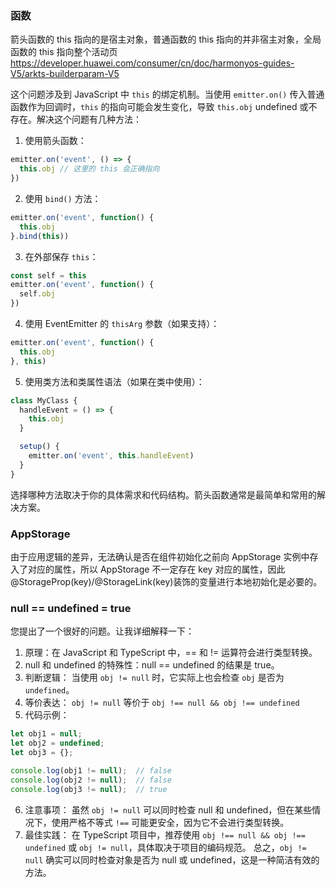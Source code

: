 ### 函数


箭头函数的 this 指向的是宿主对象，普通函数的 this 指向的并非宿主对象，全局函数的 this 指向整个活动页
https://developer.huawei.com/consumer/cn/doc/harmonyos-guides-V5/arkts-builderparam-V5

这个问题涉及到 JavaScript 中 `this` 的绑定机制。当使用 `emitter.on()` 传入普通函数作为回调时，`this` 的指向可能会发生变化，导致 `this.obj` undefined 或不存在。解决这个问题有几种方法：

1. 使用箭头函数：

```typescript
emitter.on('event', () => {
  this.obj // 这里的 this 会正确指向
})
```

2. 使用 `bind()` 方法：

```typescript
emitter.on('event', function() {
  this.obj
}.bind(this))
```

3. 在外部保存 `this`：

```typescript
const self = this
emitter.on('event', function() {
  self.obj
})
```

4. 使用 EventEmitter 的 `thisArg` 参数（如果支持）：

```typescript
emitter.on('event', function() {
  this.obj
}, this)
```

5. 使用类方法和类属性语法（如果在类中使用）：

```typescript
class MyClass {
  handleEvent = () => {
    this.obj
  }

  setup() {
    emitter.on('event', this.handleEvent)
  }
}
```

选择哪种方法取决于你的具体需求和代码结构。箭头函数通常是最简单和常用的解决方案。

### AppStorage
由于应用逻辑的差异，无法确认是否在组件初始化之前向 AppStorage 实例中存入了对应的属性，所以 AppStorage 不一定存在 key 对应的属性，因此@StorageProp(key)/@StorageLink(key)装饰的变量进行本地初始化是必要的。



### null == undefined = true

您提出了一个很好的问题。让我详细解释一下：
1. 原理：在 JavaScript 和 TypeScript 中，== 和 != 运算符会进行类型转换。
2. null 和 undefined 的特殊性：null == undefined 的结果是 true。
3. 判断逻辑：
   当使用 `obj != null` 时，它实际上也会检查 `obj` 是否为 `undefined`。
4. 等价表达：
   `obj != null` 等价于 `obj !== null && obj !== undefined`
5. 代码示例：
```typescript
let obj1 = null;
let obj2 = undefined;
let obj3 = {};

console.log(obj1 != null);  // false
console.log(obj2 != null);  // false
console.log(obj3 != null);  // true
```

6. 注意事项：
   虽然 `obj != null` 可以同时检查 null 和 undefined，但在某些情况下，使用严格不等式 `!==` 可能更安全，因为它不会进行类型转换。
7. 最佳实践：
   在 TypeScript 项目中，推荐使用 `obj !== null && obj !== undefined` 或 `obj != null`，具体取决于项目的编码规范。
总之，`obj != null` 确实可以同时检查对象是否为 null 或 undefined，这是一种简洁有效的方法。